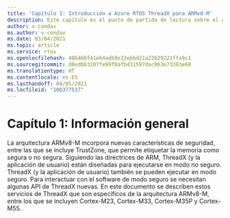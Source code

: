 ```yaml
---
title: 'Capítulo 1: Introducción a Azure RTOS ThreadX para ARMv8-M'
description: Este capítulo es el punto de partida de lectura sobre el anexo de Azure RTOS ThreadX para ARMv8-M.
author: v-condav
ms.author: v-condav
ms.date: 03/04/2021
ms.topic: article
ms.service: rtos
ms.openlocfilehash: 486466f41e64adb9e32ebbd21a22629221ffa9c1
ms.sourcegitcommit: d8edbb3207fe99f8afb431597dac063e73383e68
ms.translationtype: HT
ms.contentlocale: es-ES
ms.lasthandoff: 04/05/2021
ms.locfileid: "106377537"
---
```

# <a name="chapter-1--overview"></a>Capítulo 1: Información general

La arquitectura ARMv8-M incorpora nuevas características de seguridad, entre las que se incluye TrustZone, que permite etiquetar la memoria como segura o no segura. Siguiendo las directrices de ARM, ThreadX (y la aplicación de usuario) están diseñadas para ejecutarse en modo no seguro. ThreadX (y la aplicación de usuario) también se pueden ejecutar en modo seguro. Para interactuar con el software de modo seguro se necesitan algunas API de ThreadX nuevas. En este documento se describen estos servicios de ThreadX que son específicos de la arquitectura ARMv8-M, entre los que se incluyen Cortex-M23, Cortex-M33, Cortex-M35P y Cortex-M55.
